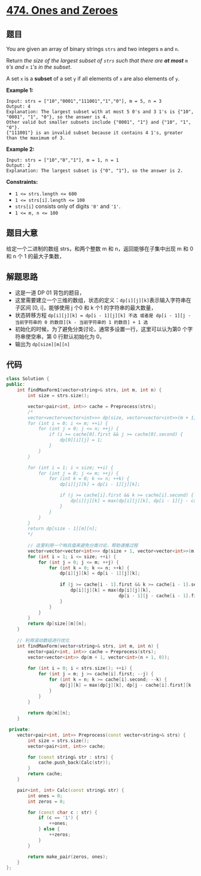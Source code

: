 # [474. Ones and Zeroes](https://leetcode.com/problems/ones-and-zeroes/)

## 题目

You are given an array of binary strings `strs` and two integers `m` and `n`.

Return *the size of the largest subset of `strs` such that there are **at most*** `m` `0`*'s and* `n` `1`*'s in the subset*.

A set `x` is a **subset** of a set `y` if all elements of `x` are also elements of `y`.

 

**Example 1:**

```
Input: strs = ["10","0001","111001","1","0"], m = 5, n = 3
Output: 4
Explanation: The largest subset with at most 5 0's and 3 1's is {"10", "0001", "1", "0"}, so the answer is 4.
Other valid but smaller subsets include {"0001", "1"} and {"10", "1", "0"}.
{"111001"} is an invalid subset because it contains 4 1's, greater than the maximum of 3.
```

**Example 2:**

```
Input: strs = ["10","0","1"], m = 1, n = 1
Output: 2
Explanation: The largest subset is {"0", "1"}, so the answer is 2.
```

 

**Constraints:**

- `1 <= strs.length <= 600`
- `1 <= strs[i].length <= 100`
- `strs[i]` consists only of digits `'0'` and `'1'`.
- `1 <= m, n <= 100`

## 题目大意

给定一个二进制的数组 strs，和两个整数 m 和 n，返回能够在子集中出现 m 和 0 和 n 个 1 的最大子集数，

## 解题思路

* 这是一道 DP 01 背包的题目，
* 这里需要建立一个三维的数组，状态的定义：`dp[i][j][k]`表示输入字符串在子区间 [0, i]，能够使用 j 个0 和 k 个1 的字符串的最大数量，
* 状态转移方程 `dp[i][j][k] = dp[i - 1][j][k] 不选 或者是 dp[i - 1][j - 当前字符串的 0 的数目][k - 当前字符串的 1 的数目] + 1 选`
* 初始化的时候，为了避免分类讨论，通常多设置一行，这里可以认为第0 个字符串使空串，第 0 行默认初始化为 0，
* 输出为 `dp[size][m][n]`

## 代码

```c++
class Solution {
public:    
    int findMaxForm1(vector<string>& strs, int m, int n) {
        int size = strs.size();

        vector<pair<int, int>> cache = Preprocess(strs);
        /*
        vector<vector<vector<int>>> dp(size, vector<vector<int>>(m + 1, vector<int>(n + 1)));
        for (int i = 0; i <= m; ++i) {
            for (int j = 0; j <= n; ++j) {
                if (i >= cache[0].first && j >= cache[0].second) {
                    dp[0][i][j] = 1;
                }
            }   
        }

        for (int i = 1; i < size; ++i) {
            for (int j = 0; j <= m; ++j) {
                for (int k = 0; k <= n; ++k) {
                    dp[i][j][k] = dp[i - 1][j][k];

                    if (j >= cache[i].first && k >= cache[i].second) {
                        dp[i][j][k] = max(dp[i][j][k], dp[i - 1][j - cache[i].first][k - cache[i].second] + 1);
                    }
                }
            }
        }
        return dp[size - 1][m][n];
        */
        
        // 这里利用一个哨兵值来避免分类讨论，帮助递推过程
        vector<vector<vector<int>>> dp(size + 1, vector<vector<int>>(m + 1, vector<int>(n + 1)));
        for (int i = 1; i <= size; ++i) {
            for (int j = 0; j <= m; ++j) {
                for (int k = 0; k <= n; ++k) {
                    dp[i][j][k] = dp[i - 1][j][k];
                    
                    if (j >= cache[i - 1].first && k >= cache[i - 1].second) {
                        dp[i][j][k] = max(dp[i][j][k],
                                          dp[i - 1][j - cache[i - 1].first][k - cache[i - 1].second] + 1);
                    }
                }
            }
        }
        return dp[size][m][n];
    }
    
    // 利用滚动数组进行优化
    int findMaxForm(vector<string>& strs, int m, int n) {
        vector<pair<int, int>> cache = Preprocess(strs);
        vector<vector<int>> dp(m + 1, vector<int>(n + 1, 0));
        
        for (int i = 0; i < strs.size(); ++i) {
            for (int j = m; j >= cache[i].first; --j) {
                for (int k = n; k >= cache[i].second; --k) {
                    dp[j][k] = max(dp[j][k], dp[j - cache[i].first][k - cache[i].second] + 1);
                }
            }
        }
        
        return dp[m][n];
    }

 private:
    vector<pair<int, int>> Preprocess(const vector<string>& strs) {
        int size = strs.size();
        vector<pair<int, int>> cache;

        for (const string& str : strs) {
            cache.push_back(Calc(str));
        }
        return cache;
    }

    pair<int, int> Calc(const string& str) {
        int ones = 0;
        int zeros = 0;

        for (const char c : str) {
            if (c == '1') {
                ++ones;
            } else {
                ++zeros;
            }
        }

        return make_pair(zeros, ones);
    }
};
```

